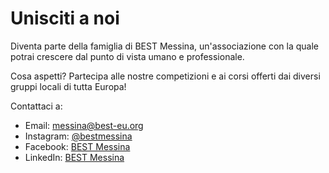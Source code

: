# Unisciti a noi

Diventa parte della famiglia di BEST Messina, un'associazione con la quale potrai crescere dal punto di vista umano e professionale.

Cosa aspetti? Partecipa alle nostre competizioni e ai corsi offerti dai diversi gruppi locali di tutta Europa!

Contattaci a:

- Email: messina@best-eu.org
- Instagram: [@bestmessina](https://www.instagram.com/bestmessina/)
- Facebook: [BEST Messina](https://www.facebook.com/LocalBESTGroupMessina/)
- LinkedIn: [BEST Messina](https://www.linkedin.com/company/best-messina)
